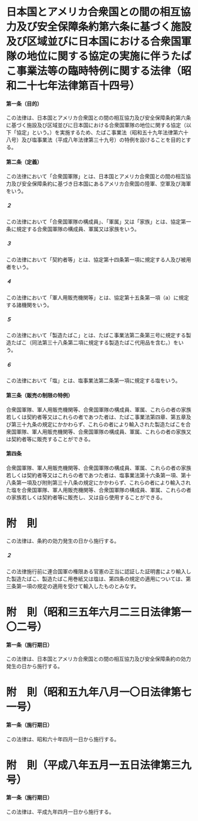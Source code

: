 # 日本国とアメリカ合衆国との間の相互協力及び安全保障条約第六条に基づく施設及び区域並びに日本国における合衆国軍隊の地位に関する協定の実施に伴うたばこ事業法等の臨時特例に関する法律（昭和二十七年法律第百十四号）
#### 第一条（目的）
この法律は、日本国とアメリカ合衆国との間の相互協力及び安全保障条約第六条に基づく施設及び区域並びに日本国における合衆国軍隊の地位に関する協定（以下「協定」という。）を実施するため、たばこ事業法（昭和五十九年法律第六十八号）及び塩事業法（平成八年法律第三十九号）の特例を設けることを目的とする。
#### 第二条（定義）
この法律において「合衆国軍隊」とは、日本国とアメリカ合衆国との間の相互協力及び安全保障条約に基づき日本国にあるアメリカ合衆国の陸軍、空軍及び海軍をいう。
##### ２
この法律において「合衆国軍隊の構成員」、「軍属」又は「家族」とは、協定第一条に規定する合衆国軍隊の構成員、軍属又は家族をいう。
##### ３
この法律において「契約者等」とは、協定第十四条第一項に規定する人及び被用者をいう。
##### ４
この法律において「軍人用販売機関等」とは、協定第十五条第一項（a）に規定する諸機関をいう。
##### ５
この法律において「製造たばこ」とは、たばこ事業法第二条第三号に規定する製造たばこ（同法第三十八条第二項に規定する製造たばこ代用品を含む。）をいう。
##### ６
この法律において「塩」とは、塩事業法第二条第一項に規定する塩をいう。
#### 第三条（販売の制限の特例）
合衆国軍隊、軍人用販売機関等、合衆国軍隊の構成員、軍属、これらの者の家族若しくは契約者等又はこれらの者であつた者は、たばこ事業法第四章、第五章及び第三十九条の規定にかかわらず、これらの者により輸入された製造たばこを合衆国軍隊、軍人用販売機関等、合衆国軍隊の構成員、軍属、これらの者の家族又は契約者等に販売することができる。
#### 第四条
合衆国軍隊、軍人用販売機関等、合衆国軍隊の構成員、軍属、これらの者の家族若しくは契約者等又はこれらの者であつた者は、塩事業法第十六条第一項、第十八条第一項及び附則第三十八条の規定にかかわらず、これらの者により輸入された塩を合衆国軍隊、軍人用販売機関等、合衆国軍隊の構成員、軍属、これらの者の家族若しくは契約者等に販売し、又は自ら使用することができる。
# 附　則
この法律は、条約の効力発生の日から施行する。
##### ２
この法律施行前に連合国軍の権限ある官憲の正当に認証した証明書により輸入した製造たばこ、製造たばこ用巻紙又は塩は、第四条の規定の適用については、第三条第一項の規定の適用を受けて輸入したものとみなす。
# 附　則（昭和三五年六月二三日法律第一〇二号）
#### 第一条（施行期日）
この法律は、日本国とアメリカ合衆国との間の相互協力及び安全保障条約の効力発生の日から施行する。
# 附　則（昭和五九年八月一〇日法律第七一号）
#### 第一条（施行期日）
この法律は、昭和六十年四月一日から施行する。
# 附　則（平成八年五月一五日法律第三九号）
#### 第一条（施行期日）
この法律は、平成九年四月一日から施行する。
